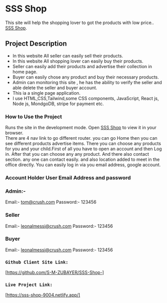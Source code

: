 # SSS Shop
This site will help the shopping lover to got the products with low price..  [SSS Shop](https://sss-shop-9004.netlify.app//).

##  Project Description

* In this website All seller can easily sell their products. 
* In this website All shopping lover can easily buy their products.
* Seller can easily add their products and advertise their collection in home page.
* Buyer can easily chose any product and buy their necessary products.
* Admin can monitoring this site , he has the ability to verify the seller and able delete the seller and buyer account.
* This ia a single page application.
* I use HTML,CSS,Tailwind,some CSS components, JavaScript, React js, Node js, MondgoDB, stripe for payment etc.


### How to Use the Project

Runs the site in the development mode.
Open [SSS Shop](https://sss-shop-9004.netlify.app/) to view it in your browser. <br/>
There are 4 nav link to go different router. you can go Home then you can see different products  advertise items. There you can choose  any products for you and your child.First of all you have to open an account and then Log in. After that you can choose any any product. And there also contact section. any one can contact easily. and also location added to meet in the office directly. You can easily log in via you email address,  google account.

### Account Holder User Email Address and password

### Admin:-
Email:- tom@crush.com
Password:- 123456

### Seller
Email:- leonalmessi@crush.com
Password:- 123456

### Buyer
Email:- leonalmessi@crush.com
Password:- 123456

### `Github Client Site Link:`
[https://github.com/S-M-ZUBAYER/SSS-Shop-]


### `Live Project Link:`
[https://sss-shop-9004.netlify.app/]
